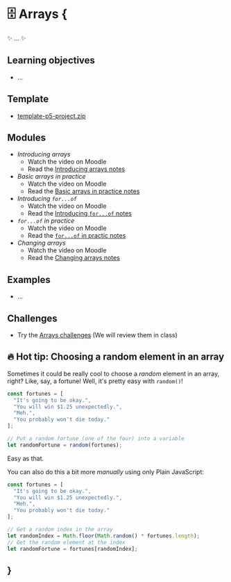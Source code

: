 # 🗄 Arrays {

✨ ... ✨

## Learning objectives

- ...

## Template

- [template-p5-project.zip](../../templates/template-p5-project.zip)

## Modules

- *Introducing arrays*
  - Watch the video on Moodle
  - Read the [Introducing arrays notes](./introducing-arrays.md)
- *Basic arrays in practice*
  - Watch the video on Moodle
  - Read the [Basic arrays in practice notes](./sequential-arrays-in-practice.md)
- *Introducing `for...of`*
  - Watch the video on Moodle
  - Read the [Introducing `for...of` notes](./introducing-for-of.md)
- *`for...of` in practice*
  - Watch the video on Moodle
  - Read the [`for...of` in practic notes](./for-of-in-practice.md)
- *Changing arrays*
  - Watch the video on Moodle
  - Read the [Changing arrays notes](./changing-arrays.md)

## Examples

- ...

## Challenges

- Try the [Arrays challenges](MISSING_LINK) (We will review them in class)

## 🔥 Hot tip: Choosing a random element in an array

Sometimes it could be really cool to choose a *random* element in an array, right? Like, say, a fortune! Well, it's pretty easy with `random()`!

```javascript
const fortunes = [
  "It's going to be okay.",
  "You will win $1.25 unexpectedly.",
  "Meh.",
  "You probably won't die today."  
];

// Put a random fortune (one of the four) into a variable
let randomFortune = random(fortunes);
```

Easy as that.

You can also do this a bit more *manually* using only Plain JavaScript:

```javascript
const fortunes = [
  "It's going to be okay.",
  "You will win $1.25 unexpectedly.",
  "Meh.",
  "You probably won't die today."  
];

// Get a random index in the array
let randomIndex = Math.floor(Math.random() * fortunes.length);
// Get the random element at the index
let randomFortune = fortunes[randomIndex];
```

## }